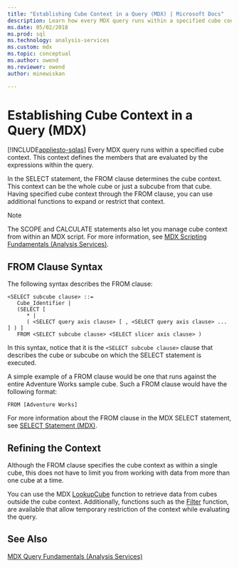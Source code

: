```yaml
---
title: "Establishing Cube Context in a Query (MDX) | Microsoft Docs"
description: Learn how every MDX query runs within a specified cube context and that this context defines the members that are evaluated by the expressions within the query. 
ms.date: 05/02/2018
ms.prod: sql
ms.technology: analysis-services
ms.custom: mdx
ms.topic: conceptual
ms.author: owend
ms.reviewer: owend
author: minewiskan

---
```

# Establishing Cube Context in a Query (MDX)
[!INCLUDE[appliesto-sqlas](../../includes/appliesto-sqlas.md)]
  Every MDX query runs within a specified cube context. This context defines the members that are evaluated by the expressions within the query.  
  
 In the SELECT statement, the FROM clause determines the cube context. This context can be the whole cube or just a subcube from that cube. Having specified cube context through the FROM clause, you can use additional functions to expand or restrict that context.  
  
> [!NOTE]  
>  The SCOPE and CALCULATE statements also let you manage cube context from within an MDX script. For more information, see [MDX Scripting Fundamentals &#40;Analysis Services&#41;](../../../analysis-services/multidimensional-models/mdx/mdx-scripting-fundamentals-analysis-services.md).  
  
## FROM Clause Syntax  
 The following syntax describes the FROM clause:  
  
```  
<SELECT subcube clause> ::=  
   Cube_Identifier |   
   (SELECT [  
      * |   
      ( <SELECT query axis clause> [ , <SELECT query axis clause> ... ] ) ]   
   FROM <SELECT subcube clause> <SELECT slicer axis clause> )  
```  
  
 In this syntax, notice that it is the `<SELECT subcube clause>` clause that describes the cube or subcube on which the SELECT statement is executed.  
  
 A simple example of a FROM clause would be one that runs against the entire Adventure Works sample cube. Such a FROM clause would have the following format:  
  
```  
FROM [Adventure Works]  
```  
  
 For more information about the FROM clause in the MDX SELECT statement, see [SELECT Statement &#40;MDX&#41;](/sql/mdx/mdx-data-manipulation-select).  
  
## Refining the Context  
 Although the FROM clause specifies the cube context as within a single cube, this does not have to limit you from working with data from more than one cube at a time.  
  
 You can use the MDX [LookupCube](/sql/mdx/lookupcube-mdx) function to retrieve data from cubes outside the cube context. Additionally, functions such as the [Filter](/sql/mdx/filter-mdx) function, are available that allow temporary restriction of the context while evaluating the query.  
  
## See Also  
 [MDX Query Fundamentals &#40;Analysis Services&#41;](../../../analysis-services/multidimensional-models/mdx/mdx-query-fundamentals-analysis-services.md)  
  
  
